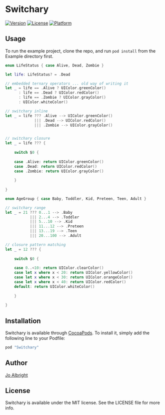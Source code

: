# Switchary

<!--[![CI Status](http://img.shields.io/travis/Jo Albright/Switchary.svg?style=flat)](https://travis-ci.org/Jo Albright/Switchary)-->

[![Version](https://img.shields.io/cocoapods/v/Switchary.svg?style=flat)](http://cocoapods.org/pods/Switchary)
[![License](https://img.shields.io/cocoapods/l/Switchary.svg?style=flat)](http://cocoapods.org/pods/Switchary)
[![Platform](https://img.shields.io/cocoapods/p/Switchary.svg?style=flat)](http://cocoapods.org/pods/Switchary)

## Usage

To run the example project, clone the repo, and run `pod install` from the Example directory first.

```swift
enum LifeStatus { case Alive, Dead, Zombie }

let life: LifeStatus? = .Dead

// embedded ternary operators ... old way of writing it
let _ = life == .Alive ? UIColor.greenColor()
      : life == .Dead ? UIColor.redColor()
      : life == .Zombie ? UIColor.grayColor()
      : UIColor.whiteColor()

// switchary inline
let _ = life ??? .Alive --> UIColor.greenColor()
             ||| .Dead --> UIColor.redColor()
             ||| .Zombie --> UIColor.grayColor()


// switchary closure
let _ = life ??? {
    
    switch $0 {
        
    case .Alive: return UIColor.greenColor()
    case .Dead: return UIColor.redColor()
    case .Zombie: return UIColor.grayColor()
        
    }
    
}

enum AgeGroup { case Baby, Toddler, Kid, Preteen, Teen, Adult }

// switchary range
let _ = 21 ??? 0...1 --> .Baby
           ||| 2...4 --> .Toddler
           ||| 5...10 --> .Kid
           ||| 11...12 --> .Preteen
           ||| 13...19 --> .Teen
           ||| 20...100 --> .Adult

// closure pattern matching
let _ = 12 ??? {
    
    switch $0 {
        
    case 0..<10: return UIColor.clearColor()
    case let x where x < 20: return UIColor.yellowColor()
    case let x where x < 30: return UIColor.orangeColor()
    case let x where x < 40: return UIColor.redColor()
    default: return UIColor.whiteColor()
        
    }
    
}
```

<!--## Requirements-->

## Installation

Switchary is available through [CocoaPods](http://cocoapods.org). To install
it, simply add the following line to your Podfile:

```ruby
pod "Switchary"
```

## Author

[Jo Albright](https://github.com/joalbright)

## License

Switchary is available under the MIT license. See the LICENSE file for more info.
